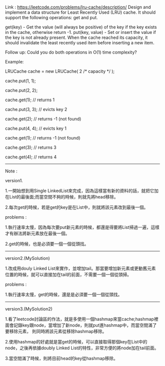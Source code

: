 Link : https://leetcode.com/problems/lru-cache/description/
Design and implement a data structure for Least Recently Used (LRU) cache. It should support the following operations: get and put.

get(key) - Get the value (will always be positive) of the key if the key exists in the cache, otherwise return -1.
put(key, value) - Set or insert the value if the key is not already present. When the cache reached its capacity, it should invalidate the least recently used item before inserting a new item.

Follow up:
Could you do both operations in O(1) time complexity?

Example:

LRUCache cache = new LRUCache( 2 /* capacity */ );

cache.put(1, 1);

cache.put(2, 2);

cache.get(1);       // returns 1

cache.put(3, 3);    // evicts key 2

cache.get(2);       // returns -1 (not found)

cache.put(4, 4);    // evicts key 1

cache.get(1);       // returns -1 (not found)

cache.get(3);       // returns 3

cache.get(4);       // returns 4

---------------------------------------------------
Note : 

version1.

1.一開始想到用Single LinkedList來完成，因為這樣當有新的資料的話，就把它加在List的最後面;而當空間不夠的時候，則就先將head移除。

2.每次get的時候，若是get的key是在List中，則就將該元素改到最後一個。

problems : 

1.執行速率太慢，因為每次要put新元素的時候，都還是得要將List掃過一遍，這樣才有辦法將新元素放在最後一個。

2.get的時候，也是必須要一個一個從頭找。

---------------------------------------------------

version2.(MySolution)

1.改成用douly Linked List來實作，並增加tail。那當要增加新元素或更動舊元素位置的時候，就可以直接加在tail的前面，不需要一個一個從頭掃。

problems : 

1.執行速率太慢，get的時候，還是是必須要一個一個從頭找。

---------------------------------------------------

version3.(MySolution2)

1.看了leetcode討論區的作法，就是多使用一個hashmap來當cache;hashmap裡面會記錄key跟node，當增加了新node，則就put進hashmap中，而當空間滿了要移除元素，
則同時將該元素從移除hashmap移除。

2.使用hashmap的好處就是當get的時候，可以直接取得那個key在List中的node，之後再依據doubly Linked List的特性，非常方便的將node加在tail前面。

3.當空間滿了時候，則將目前head的key從hashmap移除。



